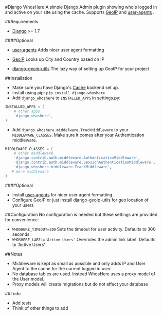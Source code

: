 #Django WhosHere
A simple Django Admin plugin showing who's logged in and active on your site using the cache. Supports [GeoIP](https://docs.djangoproject.com/en/1.8/ref/contrib/gis/geoip/) and [user-agents](https://github.com/selwin/python-user-agents) .

##Requirements

- [Django](https://www.djangoproject.com) >= 1.7

####Optional

- [user-agents](https://github.com/selwin/python-user-agents)  Adds nicer user agent formatting

- [GeoIP](https://docs.djangoproject.com/en/1.8/ref/contrib/gis/geoip/)  Looks up City and Country based on IP

- [django-geoip-utils](https://github.com/Gidsy/django-geoip-utils) The lazy way of setting up GeoIP for your project

##Installation
- Make sure you have Django's [Cache](https://docs.djangoproject.com/en/1.8/topics/cache/)  backend set up.
- Install using pip: `pip install django-whoshere`
- Add `django_whoshere` to `INSTALLED_APPS` in settings.py:
```python
INSTALLED_APPS = (
    # other apps
    'django_whoshere',
)
```
- Add `django_whoshere.middelware.TrackMiddleware` to your `MIDDLEWARE_CLASSES`. 
Make sure it comes after your Authentication middleware.

```python
MIDDLEWARE_CLASSES = (
    # other middleware
    'django.contrib.auth.middleware.AuthenticationMiddleware',
    'django.contrib.auth.middleware.SessionAuthenticationMiddleware',
    'django_whoshere.middleware.TrackMiddleware',
   # more middleware
)
```  
####Optional
- Install  [user-agents](https://github.com/selwin/python-user-agents) for nicer user agent formatting
- Configure [GeoIP](https://docs.djangoproject.com/en/1.8/ref/contrib/gis/geoip/)  or just install [django-geoip-utils](https://github.com/Gidsy/django-geoip-utils)  for geo location of your users

##Configuration
No configuration is needed but these settings are provided for convenience:

- `WHOSHERE_TIMEOUT=300`
Sets the timeout for user activity. Defaults to 300 seconds.
- `WHOSHERE_LABEL='Active Users'`
Overrides the admin link label. Defaults to 'Active Users'

##Notes
- Middleware is kept as small as possible and only adds IP and User Agent to the cache for the current logged in user.
- No database tables are used. Instead WhosHere uses a proxy model of the User model.
- Proxy models will create migrations but do not affect your database

##Todo
- Add tests
- Think of other things to add


